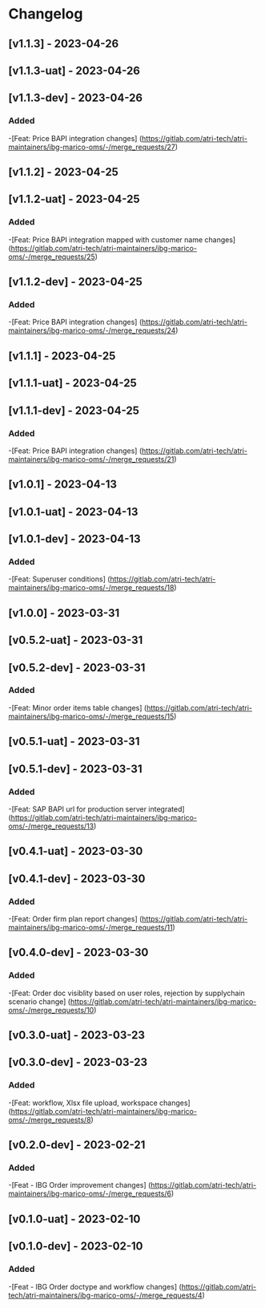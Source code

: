 # Changelog

## [v1.1.3] - 2023-04-26
## [v1.1.3-uat] - 2023-04-26
## [v1.1.3-dev] - 2023-04-26

### Added

-[Feat: Price BAPI integration changes] (https://gitlab.com/atri-tech/atri-maintainers/ibg-marico-oms/-/merge_requests/27)

## [v1.1.2] - 2023-04-25
## [v1.1.2-uat] - 2023-04-25

### Added

-[Feat: Price BAPI integration mapped with customer name changes] (https://gitlab.com/atri-tech/atri-maintainers/ibg-marico-oms/-/merge_requests/25)

## [v1.1.2-dev] - 2023-04-25

### Added

-[Feat: Price BAPI integration changes] (https://gitlab.com/atri-tech/atri-maintainers/ibg-marico-oms/-/merge_requests/24)

## [v1.1.1] - 2023-04-25
## [v1.1.1-uat] - 2023-04-25
## [v1.1.1-dev] - 2023-04-25

### Added

-[Feat: Price BAPI integration changes] (https://gitlab.com/atri-tech/atri-maintainers/ibg-marico-oms/-/merge_requests/21)

## [v1.0.1] - 2023-04-13
## [v1.0.1-uat] - 2023-04-13
## [v1.0.1-dev] - 2023-04-13

### Added

-[Feat: Superuser conditions] (https://gitlab.com/atri-tech/atri-maintainers/ibg-marico-oms/-/merge_requests/18)

## [v1.0.0] - 2023-03-31 
## [v0.5.2-uat] - 2023-03-31
## [v0.5.2-dev] - 2023-03-31

### Added

-[Feat: Minor order items table changes] (https://gitlab.com/atri-tech/atri-maintainers/ibg-marico-oms/-/merge_requests/15)

## [v0.5.1-uat] - 2023-03-31
## [v0.5.1-dev] - 2023-03-31

### Added

-[Feat: SAP BAPI url for production server integrated] (https://gitlab.com/atri-tech/atri-maintainers/ibg-marico-oms/-/merge_requests/13)

## [v0.4.1-uat] - 2023-03-30
## [v0.4.1-dev] - 2023-03-30

### Added

-[Feat: Order firm plan report changes] (https://gitlab.com/atri-tech/atri-maintainers/ibg-marico-oms/-/merge_requests/11)

## [v0.4.0-dev] - 2023-03-30

### Added

-[Feat: Order doc visiblity based on user roles, rejection by supplychain scenario change] (https://gitlab.com/atri-tech/atri-maintainers/ibg-marico-oms/-/merge_requests/10)


## [v0.3.0-uat] - 2023-03-23
## [v0.3.0-dev] - 2023-03-23

### Added

-[Feat: workflow, Xlsx file upload, workspace changes] (https://gitlab.com/atri-tech/atri-maintainers/ibg-marico-oms/-/merge_requests/8)

## [v0.2.0-dev] - 2023-02-21

### Added

-[Feat - IBG Order improvement changes] (https://gitlab.com/atri-tech/atri-maintainers/ibg-marico-oms/-/merge_requests/6)

## [v0.1.0-uat] - 2023-02-10
## [v0.1.0-dev] - 2023-02-10

### Added

-[Feat - IBG Order doctype and workflow changes] (https://gitlab.com/atri-tech/atri-maintainers/ibg-marico-oms/-/merge_requests/4)
